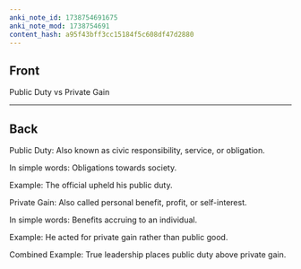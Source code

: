 ```yaml
---
anki_note_id: 1738754691675
anki_note_mod: 1738754691
content_hash: a95f43bff3cc15184f5c608df47d2880
---
```


## Front

Public Duty vs Private Gain

<hr/>

## Back

Public Duty: Also known as civic responsibility, service, or obligation.  
  
In simple words: Obligations towards society.  
  
Example: The official upheld his public duty.  
  
Private Gain: Also called personal benefit, profit, or self-interest.  
  
In simple words: Benefits accruing to an individual.  
  
Example: He acted for private gain rather than public good.  
  
Combined Example: True leadership places public duty above private gain.